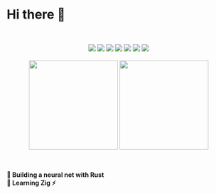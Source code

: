 # Hi there 👋
<br>
<p align="center">
      <img src="https://skillicons.dev/icons?i=linux,bash,powershell,docker,vscode" />
      <img src="https://skillicons.dev/icons?i=visualstudio,vim,unity,codepen,figma" />
      <img src="https://skillicons.dev/icons?i=svg,py,css,html,markdown" />
      <img src="https://skillicons.dev/icons?i=js,ts,jest,astro,vite" />
      <img src="https://skillicons.dev/icons?i=svelte,vue,react,threejs,nodejs" />
      <img src="https://skillicons.dev/icons?i=deno,firebase,c,cs,cpp" />
      <img src="https://skillicons.dev/icons?i=rust,tauri,git,github,discord"/>
   <br><br>
   <img height=200 align="center" src="https://github-readme-stats.vercel.app/api?username=sklbz&theme=github_dark&count_private=true&show_icons=true&hide_border=true&rank_icon=github&hide=contrib">
   <img height=200 align="center"src="https://github-readme-stats.vercel.app/api/top-langs?locale=en&layout=donut&theme=github_dark&hide_border=true&username=sklbz&hide=hlsl,cmake,javascript,html,css,lua,shaderlab">
</p>
<br><br>
<b> 🔭 Building a neural net with Rust<br> 🌱 Learning Zig ⚡ </b>

<!--
- 🔭 I’m currently working on ...
- 👯 I’m looking to collaborate on ...
- 🤔 I’m looking for help with ...
- 💬 Ask me about ...
- 📫 How to reach me: ...
- ⚡ Fun fact: ...
-->
